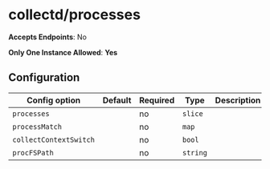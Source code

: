 <!--- GENERATED BY gomplate from scripts/docs/monitor-page.md.tmpl --->

# collectd/processes


**Accepts Endpoints**: No

**Only One Instance Allowed**: **Yes**

## Configuration

| Config option | Default | Required | Type | Description |
| --- | --- | --- | --- | --- |
| `processes` |  | no | `slice` |  |
| `processMatch` |  | no | `map` |  |
| `collectContextSwitch` |  | no | `bool` |  |
| `procFSPath` |  | no | `string` |  |




